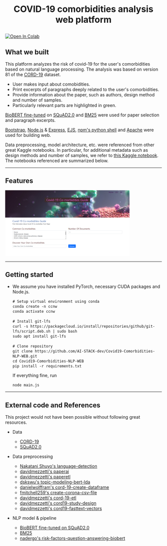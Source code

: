 <h1 align="center">
    <p>COVID-19 comorbidities analysis web platform</p>
</h1>
<a align="center" href="https://colab.research.google.com/drive/1VT7gEQmhTYosZ98qfRYa5jCU97ymq0z-?usp=sharing">
  <img src="https://colab.research.google.com/assets/colab-badge.svg" alt="Open In Colab"/>
</a>

## What we built
This platform analyzes the risk of covid-19 for the user's comorbidities based on natural language processing.
The analysis was based on version 81 of the [CORD-19](https://pages.semanticscholar.org/coronavirus-research) dataset.
* User makes input about comobidities.
* Print excerpts of paragraphs deeply related to the user's comorbidities.
* Provide information about the paper, such as authors, design method and number of samples.
* Particularly relevant parts are highlighted in green.

[BioBERT fine-tuned](https://huggingface.co/ktrapeznikov/biobert_v1.1_pubmed_squad_v2) on [SQuAD2.0](https://rajpurkar.github.io/SQuAD-explorer/) and [BM25](https://en.wikipedia.org/wiki/Okapi_BM25) were used for paper selection and paragraph excerpts.

[Bootstrap](https://github.com/twbs/bootstrap), [Node.js](https://github.com/nodejs/node) & [Express](https://github.com/expressjs/express), [EJS](https://ejs.co/), [npm's python shell](https://www.npmjs.com/package/python-shell) and [Apache](https://httpd.apache.org/) were used for building web.

Data preprocessing, model architecture, etc. were referenced from other great Kaggle notebooks. In particular, for additional metadata such as design methods and number of samples, we refer to [this Kaggle notebook](https://www.kaggle.com/davidmezzetti/cord19-study-design). The notebooks referenced are summarized below.

---

## Features

[<img src="./data/screenshot.png" width="400">](https://www.youtube.com/watch?v=ymSe6zo-rSo) 

---

## Getting started

- We assume you have installed PyTorch, necessary CUDA packages and Node.js.
    ```
    # Setup virtual environment using conda
    conda create -n ccnw 
    conda activate ccnw

    # Install git-lfs
    curl -s https://packagecloud.io/install/repositories/github/git-lfs/script.deb.sh | sudo bash
    sudo apt install git-lfs

    # Clone repository
    git clone https://github.com/AI-STACK-dev/Covid19-Comorbidities-NLP-WEB.git
    cd Covid19-Comorbidities-NLP-WEB
    pip install -r requirements.txt
    ```
    If everything fine, run
    ```
    node main.js
    ```

---

## External code and References
This project would not have been possible without following great resources.
- Data
    - [CORD-19](https://pages.semanticscholar.org/coronavirus-research)
    - [SQuAD2.0](https://rajpurkar.github.io/SQuAD-explorer/)
- Data preprocessing
    - [Nakatani Shuyo's language-detection](https://pypi.org/project/langdetect/)
    - [davidmezzetti's paperai](https://github.com/neuml/paperai)
    - [davidmezzetti's paperetl](https://github.com/neuml/paperetl)
    - [dskswu's topic-modeling-bert-lda](https://www.kaggle.com/dskswu/topic-modeling-bert-lda/notebook)
    - [danielwolffram's cord-19-create-dataframe](https://www.kaggle.com/danielwolffram/cord-19-create-dataframe)
    - [fmitchell259's create-corona-csv-file](https://www.kaggle.com/fmitchell259/create-corona-csv-file)
    - [davidmezzetti's cord-19-etl](https://www.kaggle.com/davidmezzetti/cord-19-etl/data)
    - [davidmezzetti's cord19-study-design](https://www.kaggle.com/davidmezzetti/cord19-study-design)
    - [davidmezzetti's cord19-fasttext-vectors](https://www.kaggle.com/davidmezzetti/cord19-fasttext-vectors)

- NLP model & pipeline
    - [BioBERT fine-tuned on SQuAD2.0](https://huggingface.co/ktrapeznikov/biobert_v1.1_pubmed_squad_v2)
    - [BM25](https://github.com/dorianbrown/rank_bm25)
    - [nadergo's risk-factors-question-answering-biobert](https://www.kaggle.com/nadergo/risk-factors-question-answering-biobert)
